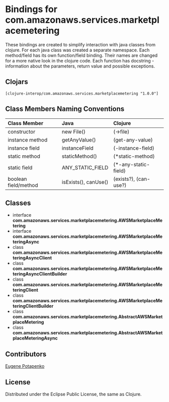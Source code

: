 # Bindings for com.amazonaws.services.marketplacemetering

These bindings are created to simplify interaction with java classes from clojure.
For each java class was created a separate namespace.
Each method/field has its own function/field binding.
Their names are changed for a more native look in the clojure code. Each function has docstring - information about the parameters, return value and possible exceptions.

## Clojars

```
[clojure-interop/com.amazonaws.services.marketplacemetering "1.0.0"]
```

## Class Members Naming Conventions

| Class Member | Java | Clojure |
|:--|:--|:--|
| constructor | new File() | (->file) |
| instance method | getAnyValue() | (get-any-value) |
| instance field | instanceField | (-instance-field) |
| static method | staticMethod() | (*static-method) |
| static field | ANY_STATIC_FIELD | (*-any-static-field) |
| boolean field/method | isExists(), canUse() | (exists?), (can-use?) |

## Classes

- interface **com.amazonaws.services.marketplacemetering.AWSMarketplaceMetering**
- interface **com.amazonaws.services.marketplacemetering.AWSMarketplaceMeteringAsync**
- class **com.amazonaws.services.marketplacemetering.AWSMarketplaceMeteringAsyncClient**
- class **com.amazonaws.services.marketplacemetering.AWSMarketplaceMeteringAsyncClientBuilder**
- class **com.amazonaws.services.marketplacemetering.AWSMarketplaceMeteringClient**
- class **com.amazonaws.services.marketplacemetering.AWSMarketplaceMeteringClientBuilder**
- class **com.amazonaws.services.marketplacemetering.AbstractAWSMarketplaceMetering**
- class **com.amazonaws.services.marketplacemetering.AbstractAWSMarketplaceMeteringAsync**

## Contributors

[Eugene Potapenko](https://github.com/potapenko/)

## License

Distributed under the Eclipse Public License, the same as Clojure.
